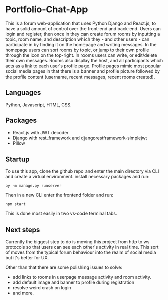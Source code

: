 # Portfolio-Chat-App

This is a forum web-application that uses Python Django and React.js, to have a solid amount of control over the front-end and back-end. Users can login and register, then once in they can create forum rooms by inputting a topic, room name, and description which they - and other users - can participate in by finding it on the homepage and writing messages. In the homepage users can sort rooms by topic, or jump to their own profile through the icon on the top-right. In rooms users can write, or edit/delete their own messages. Rooms also display the host, and all participants which acts as a link to each user's profile page. Profile pages mimic most popular social media pages in that there is a banner and profile picture followed by the profile content (username, recent messages, recent rooms created).

## Languages

Python, Javascript, HTML, CSS.

## Packages

 - React.js with JWT decoder
 - Django with rest_framework and djangorestframework-simplejwt
 - Pillow

## Startup
To use this app, clone the github repo and enter the main directory via CLI and create a virtual environment. install necessary packages and run:
```
py -m manage.py runserver
```
Then in a new CLI enter the frontend folder and run:
```
npm start
```
This is done most easily in two vs-code terminal tabs.

## Next steps

Currently the biggest step to do is moving this project from http to ws protocols so that users can see each other's activity in real time. This sort of moves from the typical forum behaviour into the realm of social media but it's better for UX.

Other than that there are some polishing issues to solve:
 - add links to rooms in userpage message activity and room activity.
 - add default image and banner to profile during registration
 - resolve weird crash on login
 - and more.

